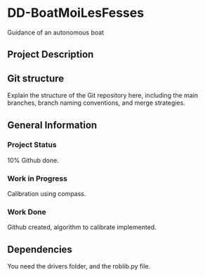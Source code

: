 # DD-BoatMoiLesFesses
Guidance of an autonomous boat
## Project Description

## Git structure
Explain the structure of the Git repository here, including the main branches, branch naming conventions, and merge strategies.

## General Information

### Project Status
10% Github done.
### Work in Progress
Calibration using compass.
### Work Done
Github created, algorithm to calibrate implemented.
## Dependencies
You need the drivers folder, and the roblib.py file.